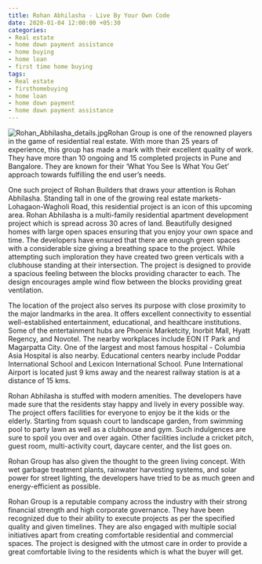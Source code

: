 ```yaml
---
title: Rohan Abhilasha - Live By Your Own Code
date: 2020-01-04 12:00:00 +05:30
categories:
- Real estate
- home down payment assistance
- home buying
- home loan
- first time home buying
tags:
- Real estate
- firsthomebuying
- home loan
- home down payment
- home down payment assistance
---
```


![Rohan_Abhilasha_details.jpg](/uploads/Rohan_Abhilasha_details.jpg)Rohan Group is one of the renowned players in the game of residential real estate. With more than 25 years of experience, this group has made a mark with their excellent quality of work. They have more than 10 ongoing and 15 completed projects in Pune and Bangalore. They are known for their ‘What You See Is What You Get’ approach towards fulfilling the end user’s needs.

One such project of Rohan Builders that draws your attention is Rohan Abhilasha. Standing tall in one of the growing real estate markets- Lohagaon-Wagholi Road, this residential project is an icon of this upcoming area. Rohan Abhilasha is a multi-family residential apartment development project which is spread across 30 acres of land. Beautifully designed homes with large open spaces ensuring that you enjoy your own space and time. The developers have ensured that there are enough green spaces with a considerable size giving a breathing space to the project. While attempting such imploration they have created two green verticals with a clubhouse standing at their intersection. The project is designed to provide a spacious feeling between the blocks providing character to each. The design encourages ample wind flow between the blocks providing great ventilation.

The location of the project also serves its purpose with close proximity to the major landmarks in the area. It offers excellent connectivity to essential well-established entertainment, educational, and healthcare institutions. Some of the entertainment hubs are Phoenix Marketcity, Inorbit Mall, Hyatt Regency, and Novotel. The nearby workplaces include EON IT Park and Magarpatta City. One of the largest and most famous hospital - Columbia Asia Hospital is also nearby. Educational centers nearby include Poddar International School and Lexicon International School. Pune International Airport is located just 9 kms away and the nearest railway station is at a distance of 15 kms.

Rohan Abhilasha is stuffed with modern amenities. The developers have made sure that the residents stay happy and lively in every possible way. The project offers facilities for everyone to enjoy be it the kids or the elderly. Starting from squash court to landscape garden, from swimming pool to party lawn as well as a clubhouse and gym. Such indulgences are sure to spoil you over and over again. Other facilities include a cricket pitch, guest room, multi-activity court, daycare center, and the list goes on.

Rohan Group has also given the thought to the green living concept. With wet garbage treatment plants, rainwater harvesting systems, and solar power for street lighting, the developers have tried to be as much green and energy-efficient as possible.

Rohan Group is a reputable company across the industry with their strong financial strength and high corporate governance. They have been recognized due to their ability to execute projects as per the specified quality and given timelines. They are also engaged with multiple social initiatives apart from creating comfortable residential and commercial spaces. The project is designed with the utmost care in order to provide a great comfortable living to the residents which is what the buyer will get.
